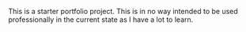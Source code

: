This is a starter portfolio project. This is in no way intended to be used professionally in the current state as I have a lot to learn.
